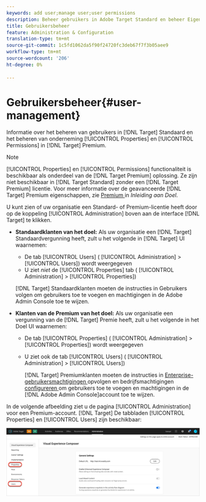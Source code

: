 ```yaml
---
keywords: add user;manage user;user permissions
description: Beheer gebruikers in Adobe Target Standard en beheer Eigenschappen en machtigingen voor bedrijven in Adobe Target Premium.
title: Gebruikersbeheer
feature: Administration & Configuration
translation-type: tm+mt
source-git-commit: 1c5fd1062da5f90f24720fc3deb67f7f3b05aee9
workflow-type: tm+mt
source-wordcount: '206'
ht-degree: 0%

---
```



# Gebruikersbeheer{#user-management}

Informatie over het beheren van gebruikers in [!DNL Target] Standaard en het beheren van onderneming [!UICONTROL Properties] en [!UICONTROL Permissions] in [!DNL Target] Premium.

>[!NOTE]
>
>[!UICONTROL Properties] en  [!UICONTROL Permissions] functionaliteit is beschikbaar als onderdeel van de  [!DNL Target Premium] oplossing. Ze zijn niet beschikbaar in [!DNL Target Standard] zonder een [!DNL Target Premium] licentie. Voor meer informatie over de geavanceerde [!DNL Target] Premium eigenschappen, zie [Premium ](/help/c-intro/intro.md#premium) in *Inleiding aan Doel*.

U kunt zien of uw organisatie een Standard- of Premium-licentie heeft door op de koppeling [!UICONTROL Administration] boven aan de interface [!DNL Target] te klikken.

* **Standaardklanten van het doel:** Als uw organisatie een  [!DNL Target] Standaardvergunning heeft, zult u het volgende in  [!DNL Target] UI waarnemen:

   * De tab [!UICONTROL Users] ( [!UICONTROL Administration] > [!UICONTROL Users]) wordt weergegeven
   * U ziet *niet* de [!UICONTROL Properties] tab ( [!UICONTROL Administration] > [!UICONTROL Properties])

   [!DNL Target] Standaardklanten moeten de instructies in  [](/help/administrating-target/c-user-management/c-user-management/user-management.md) Gebruikers volgen om gebruikers toe te voegen en machtigingen in de Adobe Admin Console toe te wijzen.

* **Klanten van de Premium van het doel:** Als uw organisatie een vergunning van de  [!DNL Target] Premie heeft, zult u het volgende in het Doel UI waarnemen:

   * De tab [!UICONTROL Properties] ( [!UICONTROL Administration] > [!UICONTROL Properties]) wordt weergegeven
   * U ziet ook de tab [!UICONTROL Users] ( [!UICONTROL Administration] > [!UICONTROL Users])

      [!DNL Target] Premiumklanten moeten de instructies in  [Enterprise-gebruikersmachtigingen ](/help/administrating-target/c-user-management/property-channel/property-channel.md#concept_E396B16FA2024ADBA27BC056138F9838) opvolgen en bedrijfsmachtigingen  [configureren ](/help/administrating-target/c-user-management/property-channel/properties-overview.md#concept_22F2855DBF0D4754B9460F5D68749C71) om gebruikers toe te voegen en machtigingen in de  [!DNL Adobe Admin Console]account toe te wijzen.

In de volgende afbeelding ziet u de pagina [!UICONTROL Administration] voor een Premium-account. [!DNL Target] De tabbladen [!UICONTROL Properties] en [!UICONTROL Users] zijn beschikbaar:

![Het tabblad Beheer](/help/administrating-target/assets/premium.png)

